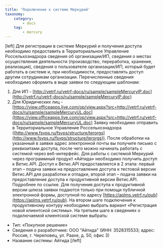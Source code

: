 ```yaml
---
title: 'Подключение к системе Меркурий'
taxonomy:
    category:
        - docs
    tag:
        - mercury
---
```


[left]
Для регистрации в системе Меркурий и получения доступа необходимо предоставить в Территориальное Управление Россельхознадзора сведения об организации/ИП, сведения о местах осуществления деятельности (производство, переработка, хранение, реализация), сведения о пользователе организации/ИП, который будет работать в системе и, при необходимости, предоставлять доступ другим сотрудникам организации. Перечисленные сведения необходимо оформить в виде заявки по следующим шаблонам:

1.  Для ИП - [http://vetrf.ru/vetrf-docs/ru/sample/sampleMercuryIP.doc](http://vetrf.ru/vetrf-docs/ru/sample/sampleMercuryIP.doc)
2.  Для Юридических лиц - [https://view.officeapps.live.com/op/view.aspx?src=http://vetrf.ru/vetrf-docs/ru/sample/sampleMercuryUL.doc](https://view.officeapps.live.com/op/view.aspx?src=http://vetrf.ru/vetrf-docs/ru/sample/sampleMercuryUL.doc)
    Заявку необходимо отправить в Территориальное Управление Россельхознадзора ([http://www.fsvps.ru/fsvps/structure/terorgs](http://www.fsvps.ru/fsvps/structure/terorgs)).
    После обработки на указанный в заявке адрес электронной почты вы получите письмо с реквизитами доступа, после чего можно начинать работать с системой через веб-интерфейс.
    Для работы с системой Меркурий через программный продукт «Айтида» необходимо получить доступ к Ветис.API.
    Доступ к Ветис.API предоставляется в 2 этапа: первый этап – подача заявки на предоставление доступа к тестовой версии Ветис.API для разработки и отладки, второй этап – подача заявки на предоставление доступа к продуктивной версии Ветис.API. Подробнее по ссылке.
    Для получения доступа к продуктивной версии шлюза заявки подаются только при помощи публичной электронной формы, доступной по адресу [https://aplms.vetrf.ru/pub](https://aplms.vetrf.ru/pub).
    На втором шаге подключения к продуктивному контуру необходимо выбрать вариант «Регистрация новой клиентской системы».
    На третьем шаге в сведениях о подключаемой клиентской системе выбрать:

*   Тип: «Покупное решение»
*   Сведения о разработчике: ООО "Айтида" (ИНН: 3528315533; адрес: Россия, г. Череповец, ул. Раахе, д. 50, офис 3)
*   Название системы: Айтида
[/left]
